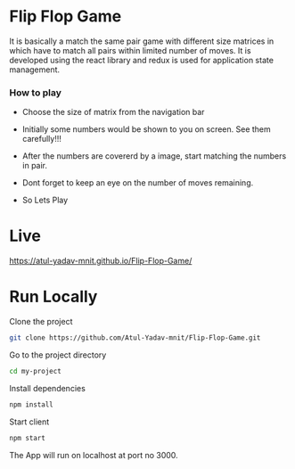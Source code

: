 # Flip Flop Game

It is basically a match the same pair game with different size matrices in which have to match all pairs within limited 
number of moves. It is developed using the react library and redux is used for application state management.

### How to play 

* Choose the size of matrix from the navigation bar

* Initially some numbers would be shown to you on screen. See them carefully!!!

* After the numbers are covererd by a image, start matching the numbers in pair.

* Dont forget to keep an eye on the number of moves remaining.

* So Lets Play

# Live

https://atul-yadav-mnit.github.io/Flip-Flop-Game/

# Run Locally

Clone the project
```sh
git clone https://github.com/Atul-Yadav-mnit/Flip-Flop-Game.git
 ```
 
Go to the project directory
```sh
cd my-project
 ```
 
Install dependencies
```sh
npm install
 ```
 
Start client
 ```sh
npm start
 ```
 
The App will run on localhost at port no 3000.
 
